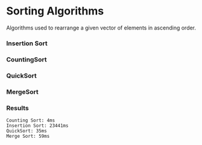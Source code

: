 # Sorting Algorithms
Algorithms used to rearrange a given vector of elements in ascending order.
### Insertion Sort
### CountingSort
### QuickSort
### MergeSort

### Results
```
Counting Sort: 4ms
Insertion Sort: 23441ms
QuickSort: 35ms
Merge Sort: 59ms
```
